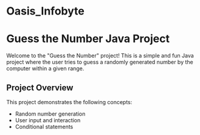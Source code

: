 # Oasis_Infobyte
# Guess the Number Java Project

Welcome to the "Guess the Number" project! This is a simple and fun Java project where the user tries to guess a randomly generated number by the computer within a given range.

## Project Overview

This project demonstrates the following concepts:

- Random number generation
- User input and interaction
- Conditional statements
